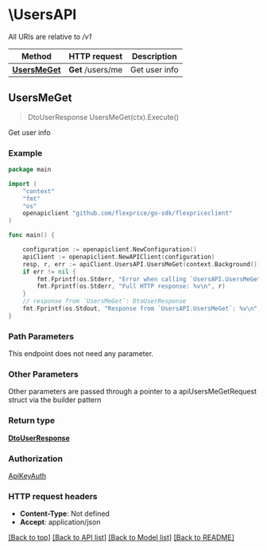 # \UsersAPI

All URIs are relative to */v1*

Method | HTTP request | Description
------------- | ------------- | -------------
[**UsersMeGet**](UsersAPI.md#UsersMeGet) | **Get** /users/me | Get user info



## UsersMeGet

> DtoUserResponse UsersMeGet(ctx).Execute()

Get user info



### Example

```go
package main

import (
	"context"
	"fmt"
	"os"
	openapiclient "github.com/flexprice/go-sdk/flexpriceclient"
)

func main() {

	configuration := openapiclient.NewConfiguration()
	apiClient := openapiclient.NewAPIClient(configuration)
	resp, r, err := apiClient.UsersAPI.UsersMeGet(context.Background()).Execute()
	if err != nil {
		fmt.Fprintf(os.Stderr, "Error when calling `UsersAPI.UsersMeGet``: %v\n", err)
		fmt.Fprintf(os.Stderr, "Full HTTP response: %v\n", r)
	}
	// response from `UsersMeGet`: DtoUserResponse
	fmt.Fprintf(os.Stdout, "Response from `UsersAPI.UsersMeGet`: %v\n", resp)
}
```

### Path Parameters

This endpoint does not need any parameter.

### Other Parameters

Other parameters are passed through a pointer to a apiUsersMeGetRequest struct via the builder pattern


### Return type

[**DtoUserResponse**](DtoUserResponse.md)

### Authorization

[ApiKeyAuth](../README.md#ApiKeyAuth)

### HTTP request headers

- **Content-Type**: Not defined
- **Accept**: application/json

[[Back to top]](#) [[Back to API list]](../README.md#documentation-for-api-endpoints)
[[Back to Model list]](../README.md#documentation-for-models)
[[Back to README]](../README.md)

